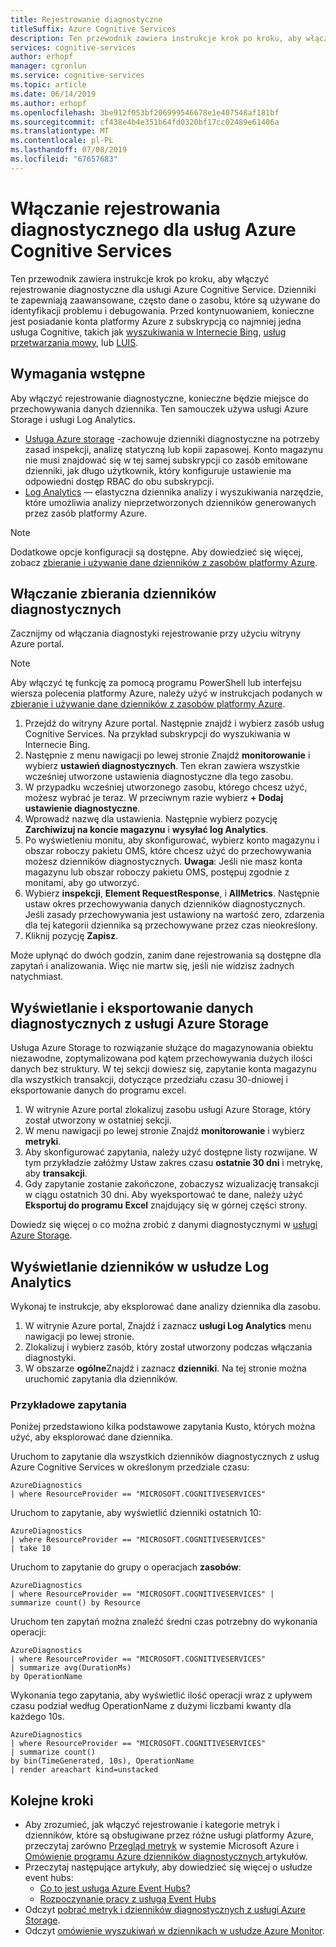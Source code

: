 ```yaml
---
title: Rejestrowanie diagnostyczne
titleSuffix: Azure Cognitive Services
description: Ten przewodnik zawiera instrukcje krok po kroku, aby włączyć rejestrowanie diagnostyczne dla usługi Azure Cognitive Service. Dzienniki te zapewniają zaawansowane, często dane o zasobu, które są używane do identyfikacji problemu i debugowania.
services: cognitive-services
author: erhopf
manager: cgronlun
ms.service: cognitive-services
ms.topic: article
ms.date: 06/14/2019
ms.author: erhopf
ms.openlocfilehash: 3be912f053bf206999546678e1e407548af181bf
ms.sourcegitcommit: cf438e4b4e351b64fd0320bf17cc02489e61406a
ms.translationtype: MT
ms.contentlocale: pl-PL
ms.lasthandoff: 07/08/2019
ms.locfileid: "67657683"
---
```

# <a name="enable-diagnostic-logging-for-azure-cognitive-services"></a>Włączanie rejestrowania diagnostycznego dla usług Azure Cognitive Services

Ten przewodnik zawiera instrukcje krok po kroku, aby włączyć rejestrowanie diagnostyczne dla usługi Azure Cognitive Service. Dzienniki te zapewniają zaawansowane, często dane o zasobu, które są używane do identyfikacji problemu i debugowania. Przed kontynuowaniem, konieczne jest posiadanie konta platformy Azure z subskrypcją co najmniej jedna usługa Cognitive, takich jak [wyszukiwania w Internecie Bing](https://docs.microsoft.com/azure/cognitive-services/bing-web-search/overview), [usług przetwarzania mowy](https://docs.microsoft.com/azure/cognitive-services/speech-service/overview), lub [LUIS](https://docs.microsoft.com/azure/cognitive-services/luis/what-is-luis).

## <a name="prerequisites"></a>Wymagania wstępne

Aby włączyć rejestrowanie diagnostyczne, konieczne będzie miejsce do przechowywania danych dziennika. Ten samouczek używa usługi Azure Storage i usługi Log Analytics.

* [Usługa Azure storage](https://docs.microsoft.com/azure/monitoring-and-diagnostics/monitoring-archive-diagnostic-logs) -zachowuje dzienniki diagnostyczne na potrzeby zasad inspekcji, analizę statyczną lub kopii zapasowej. Konto magazynu nie musi znajdować się w tej samej subskrypcji co zasób emitowane dzienniki, jak długo użytkownik, który konfiguruje ustawienie ma odpowiedni dostęp RBAC do obu subskrypcji.
* [Log Analytics](https://docs.microsoft.com/azure/monitoring-and-diagnostics/monitor-stream-diagnostic-logs-log-analytics) — elastyczna dziennika analizy i wyszukiwania narzędzie, które umożliwia analizy nieprzetworzonych dzienników generowanych przez zasób platformy Azure.

> [!NOTE]
> Dodatkowe opcje konfiguracji są dostępne. Aby dowiedzieć się więcej, zobacz [zbieranie i używanie dane dzienników z zasobów platformy Azure](https://docs.microsoft.com/azure/azure-monitor/platform/diagnostic-logs-overview).

## <a name="enable-diagnostic-log-collection"></a>Włączanie zbierania dzienników diagnostycznych  

Zacznijmy od włączania diagnostyki rejestrowanie przy użyciu witryny Azure portal.

> [!NOTE]
> Aby włączyć tę funkcję za pomocą programu PowerShell lub interfejsu wiersza polecenia platformy Azure, należy użyć w instrukcjach podanych w [zbieranie i używanie dane dzienników z zasobów platformy Azure](https://docs.microsoft.com/azure/azure-monitor/platform/diagnostic-logs-overview#diagnostic-settings).

1. Przejdź do witryny Azure portal. Następnie znajdź i wybierz zasób usług Cognitive Services. Na przykład subskrypcji do wyszukiwania w Internecie Bing.   
2. Następnie z menu nawigacji po lewej stronie Znajdź **monitorowanie** i wybierz **ustawień diagnostycznych**. Ten ekran zawiera wszystkie wcześniej utworzone ustawienia diagnostyczne dla tego zasobu.
3. W przypadku wcześniej utworzonego zasobu, którego chcesz użyć, możesz wybrać je teraz. W przeciwnym razie wybierz **+ Dodaj ustawienie diagnostyczne**.
4. Wprowadź nazwę dla ustawienia. Następnie wybierz pozycję **Zarchiwizuj na koncie magazynu** i **wysyłać log Analytics**.
5. Po wyświetleniu monitu, aby skonfigurować, wybierz konto magazynu i obszar roboczy pakietu OMS, które chcesz użyć do przechowywania możesz dzienników diagnostycznych. **Uwaga**: Jeśli nie masz konta magazynu lub obszar roboczy pakietu OMS, postępuj zgodnie z monitami, aby go utworzyć.
6. Wybierz **inspekcji**, **Element RequestResponse**, i **AllMetrics**. Następnie ustaw okres przechowywania danych dzienników diagnostycznych. Jeśli zasady przechowywania jest ustawiony na wartość zero, zdarzenia dla tej kategorii dziennika są przechowywane przez czas nieokreślony.
7. Kliknij pozycję **Zapisz**.

Może upłynąć do dwóch godzin, zanim dane rejestrowania są dostępne dla zapytań i analizowania. Więc nie martw się, jeśli nie widzisz żadnych natychmiast.

## <a name="view-and-export-diagnostic-data-from-azure-storage"></a>Wyświetlanie i eksportowanie danych diagnostycznych z usługi Azure Storage

Usługa Azure Storage to rozwiązanie służące do magazynowania obiektu niezawodne, zoptymalizowana pod kątem przechowywania dużych ilości danych bez struktury. W tej sekcji dowiesz się, zapytanie konta magazynu dla wszystkich transakcji, dotyczące przedziału czasu 30-dniowej i eksportowanie danych do programu excel.

1. W witrynie Azure portal zlokalizuj zasobu usługi Azure Storage, który został utworzony w ostatniej sekcji.
2. W menu nawigacji po lewej stronie Znajdź **monitorowanie** i wybierz **metryki**.
3. Aby skonfigurować zapytania, należy użyć dostępne listy rozwijane. W tym przykładzie załóżmy Ustaw zakres czasu **ostatnie 30 dni** i metrykę, aby **transakcji**.
4. Gdy zapytanie zostanie zakończone, zobaczysz wizualizację transakcji w ciągu ostatnich 30 dni. Aby wyeksportować te dane, należy użyć **Eksportuj do programu Excel** znajdujący się w górnej części strony.

Dowiedz się więcej o co można zrobić z danymi diagnostycznymi w [usługi Azure Storage](https://docs.microsoft.com/azure/storage/blobs/storage-blobs-introduction).

## <a name="view-logs-in-log-analytics"></a>Wyświetlanie dzienników w usłudze Log Analytics

Wykonaj te instrukcje, aby eksplorować dane analizy dziennika dla zasobu.

1. W witrynie Azure portal, Znajdź i zaznacz **usługi Log Analytics** menu nawigacji po lewej stronie.
2. Zlokalizuj i wybierz zasób, który został utworzony podczas włączania diagnostyki.
3. W obszarze **ogólne**Znajdź i zaznacz **dzienniki**. Na tej stronie można uruchomić zapytania dla dzienników.

### <a name="sample-queries"></a>Przykładowe zapytania

Poniżej przedstawiono kilka podstawowe zapytania Kusto, których można użyć, aby eksplorować dane dziennika.

Uruchom to zapytanie dla wszystkich dzienników diagnostycznych z usług Azure Cognitive Services w określonym przedziale czasu:

```kusto
AzureDiagnostics
| where ResourceProvider == "MICROSOFT.COGNITIVESERVICES"
```

Uruchom to zapytanie, aby wyświetlić dzienniki ostatnich 10:

```kusto
AzureDiagnostics
| where ResourceProvider == "MICROSOFT.COGNITIVESERVICES"
| take 10
```

Uruchom to zapytanie do grupy o operacjach **zasobów**:

```kusto
AzureDiagnostics
| where ResourceProvider == "MICROSOFT.COGNITIVESERVICES" |
summarize count() by Resource
```
Uruchom ten zapytań można znaleźć średni czas potrzebny do wykonania operacji:

```kusto
AzureDiagnostics
| where ResourceProvider == "MICROSOFT.COGNITIVESERVICES"
| summarize avg(DurationMs)
by OperationName
```

Wykonania tego zapytania, aby wyświetlić ilość operacji wraz z upływem czasu podział według OperationName z dużymi liczbami kwanty dla każdego 10s.

```kusto
AzureDiagnostics
| where ResourceProvider == "MICROSOFT.COGNITIVESERVICES"
| summarize count()
by bin(TimeGenerated, 10s), OperationName
| render areachart kind=unstacked
```

## <a name="next-steps"></a>Kolejne kroki

* Aby zrozumieć, jak włączyć rejestrowanie i kategorie metryk i dzienników, które są obsługiwane przez różne usługi platformy Azure, przeczytaj zarówno [Przegląd metryk](https://docs.microsoft.com/azure/monitoring-and-diagnostics/monitoring-overview-metrics) w systemie Microsoft Azure i [Omówienie programu Azure dzienników diagnostycznych ](https://docs.microsoft.com/azure/azure-monitor/platform/diagnostic-logs-overview) artykułów.
* Przeczytaj następujące artykuły, aby dowiedzieć się więcej o usłudze event hubs:
  * [Co to jest usługa Azure Event Hubs?](https://docs.microsoft.com/azure/event-hubs/event-hubs-what-is-event-hubs)
  * [Rozpoczynanie pracy z usługą Event Hubs](https://docs.microsoft.com/azure/event-hubs/event-hubs-csharp-ephcs-getstarted)
* Odczyt [pobrać metryk i dzienników diagnostycznych z usługi Azure Storage](https://docs.microsoft.com/azure/storage/blobs/storage-quickstart-blobs-dotnet#download-blobs).
* Odczyt [omówienie wyszukiwań w dziennikach w usłudze Azure Monitor](https://docs.microsoft.com/azure/log-analytics/log-analytics-log-search-new).
